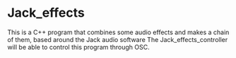 # Jack_effects

This is a C++ program that combines some audio effects and makes a chain of them, based around the Jack audio software
The Jack_effects_controller will be able to control this program through OSC.
